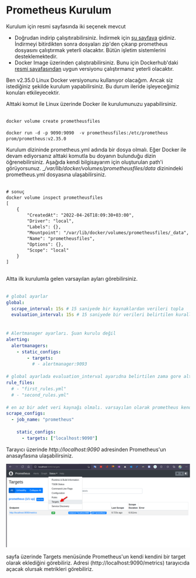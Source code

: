 # Prometheus Kurulum

Kurulum için resmi sayfasında iki seçenek mevcut

- Doğrudan indirip çalışıtırabilirsiniz. İndirmek için [şu sayfaya](https://prometheus.io/download/) gidiniz. İndirmeyi bitirdikten sonra dosyaları zip'den çıkarıp prometheus dosyasını çalıştırmak yeterli olacaktır. Bütün işletim sistemlerini desteklemektedir.
- Docker Image üzerinden çalıştırabilirsiniz. Bunu için Dockerhub'daki [resmi sayafasından](https://hub.docker.com/r/prom/prometheus) uygun versiyonu çalıştırmanız yeterli olacaktır. 

Ben v2.35.0 Linux Docker versiyonunu kullanıyor olacağım. Ancak siz istediğiniz şekilde kurulum yapabilirsiniz. Bu durum ileride işleyeceğimiz konuları etkileyecektir.

Alttaki komut ile Linux üzerinde Docker ile kurulumunuzu yapabilirsiniz.

```shell

docker volume create prometheusfiles

docker run -d -p 9090:9090  -v prometheusfiles:/etc/prometheus  prom/prometheus:v2.35.0
```
Kurulum dizininde prometheus.yml adında bir dosya olmalı. Eğer Docker ile devam ediyorsanız alttaki komutla bu doyanın bulunduğu dizin öğrenebilirsiniz. Aşağıda kendi bilgisayarım için oluşturulan path'i görüyorsunuz. __/var/lib/docker/volumes/prometheusfiles/_data__ dizinindeki prometheus.yml dosyasına ulaşabilirsiniz.

```shell

# sonuç
docker volume inspect prometheusfiles
[
    {
        "CreatedAt": "2022-04-26T18:09:30+03:00",
        "Driver": "local",
        "Labels": {},
        "Mountpoint": "/var/lib/docker/volumes/prometheusfiles/_data",
        "Name": "prometheusfiles",
        "Options": {},
        "Scope": "local"
    }
]


```

Altta ilk kurulumla gelen varsayılan ayları görebilirsiniz.


```yml

# global ayarlar
global:
  scrape_interval: 15s # 15 saniyede bir kaynaklardan verileri topla
  evaluation_interval: 15s # 15 saniyede bir verileri belirtilen kurallara göre verilier işle


# Alertmanager ayarları. Şuan kurulu değil
alerting:
  alertmanagers:
    - static_configs:
        - targets:
          # - alertmanager:9093

# global ayarlada evaluation_interval ayarıdna belirtilen zama gore alttaki kuralları yükle
rule_files:
  # - "first_rules.yml"
  # - "second_rules.yml"

# en az bir adet veri kaynağı olmalı. varsayılan olarak prometheus kendini eklemiş
scrape_configs:
  - job_name: "prometheus"

    static_configs:
      - targets: ["localhost:9090"]

```

Tarayıcı üzerinde _http://localhost:9090_ adresinden Prometheus'un anasayfasına ulaşabilirsiniz.

![homepage.png](files/homepage.png)

sayfa üzerinde Targets menüsünde Prometheus'un kendi kendini bir target olarak eklediğini görebiliriz. Adresi (http://localhost:9090/metrics) tarayıcıda açacak olursak metrikleri görebiliriz.




